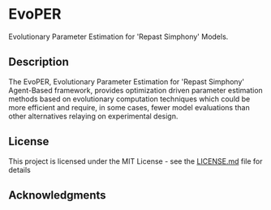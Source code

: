 # EvoPER

Evolutionary Parameter Estimation for 'Repast Simphony' Models.

## Description

The EvoPER, Evolutionary Parameter Estimation for 'Repast Simphony'
    Agent-Based framework, provides optimization driven parameter estimation methods
    based on evolutionary computation techniques which could be more efficient and
    require, in some cases, fewer model evaluations than other alternatives
    relaying on experimental design.


## License

This project is licensed under the MIT License - see the [LICENSE.md](LICENSE.md) file for details

## Acknowledgments

